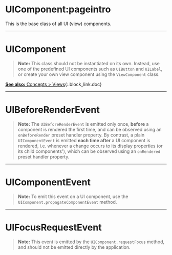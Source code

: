 # UIComponent:pageintro
This is the base class of all UI (view) components.

---
# UIComponent
> __Note:__ This class should not be instantiated on its own. Instead, use one of the predefined UI components such as `UIButton` and `UILabel`, or create your own view component using the `ViewComponent` class.

[**See also:** Concepts &gt; Views](/docs/concepts/views){:.block_link.doc}

---
# UIBeforeRenderEvent
> __Note:__ The `UIBeforeRenderEvent` is emitted only once, __before__ a component is rendered the first time, and can be observed using an `onBeforeRender` preset handler property. By contrast, a plain `UIComponentEvent` is emitted __each time after__ a UI component is rendered, i.e. whenever a change occurs to its display properties (or its child components'), which can be observed using an `onRendered` preset handler property.

---
# UIComponentEvent
> __Note:__ To emit this event on a UI component, use the `UIComponent.propagateComponentEvent` method.

---
# UIFocusRequestEvent
> __Note:__ This event is emitted by the `UIComponent.requestFocus` method, and should not be emitted directly by the application.
